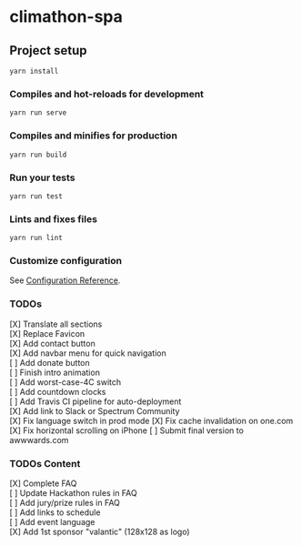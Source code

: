 # climathon-spa

## Project setup
```
yarn install
```

### Compiles and hot-reloads for development
```
yarn run serve
```

### Compiles and minifies for production
```
yarn run build
```

### Run your tests
```
yarn run test
```

### Lints and fixes files
```
yarn run lint
```

### Customize configuration
See [Configuration Reference](https://cli.vuejs.org/config/).

### TODOs
[X] Translate all sections  
[X] Replace Favicon  
[X] Add contact button  
[X] Add navbar menu for quick navigation  
[ ] Add donate button  
[ ] Finish intro animation  
[ ] Add worst-case-4C switch  
[ ] Add countdown clocks  
[ ] Add Travis CI pipeline for auto-deployment  
[X] Add link to Slack or Spectrum Community  
[X] Fix language switch in prod mode
[X] Fix cache invalidation on one.com
[X] Fix horizontal scrolling on iPhone
[ ] Submit final version to awwwards.com

### TODOs Content
[X] Complete FAQ  
[ ] Update Hackathon rules in FAQ  
[ ] Add jury/prize rules in FAQ  
[ ] Add links to schedule  
[ ] Add event language  
[X] Add 1st sponsor "valantic" (128x128 as logo)
